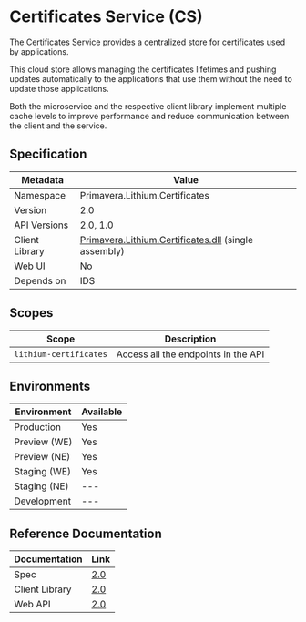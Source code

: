 # Certificates Service (CS)

The Certificates Service provides a centralized store for certificates used by applications.

This cloud store allows managing the certificates lifetimes and pushing updates automatically to the applications that use them without the need to update those applications.

Both the microservice and the respective client library implement multiple cache levels to improve performance and reduce communication between the client and the service.

## Specification

<!-- markdown-link-check-disable -->
| Metadata | Value |
| - | - |
| Namespace | Primavera.Lithium.Certificates |
| Version | 2.0 |
| API Versions | 2.0, 1.0 |
| Client Library | [Primavera.Lithium.Certificates.dll](http://nuget.primaverabss.com:82/feeds/public-lithium-general/Primavera.Lithium.Certificates) (single assembly) |
| Web UI | No |
| Depends on | IDS |
<!-- markdown-link-check-enable -->

## Scopes

| Scope | Description |
| - | - |
| `lithium-certificates` | Access all the endpoints in the API |

## Environments

| Environment | Available |
| - | - |
| Production | Yes |
| Preview (WE) | Yes |
| Preview (NE) | Yes |
| Staging (WE) | Yes |
| Staging (NE) | --- |
| Development | --- |

## Reference Documentation

| Documentation | Link |
| - | - |
| Spec | [2.0](./specs/cs-spec-2.0.md) |
| Client Library | [2.0](https://lithium-certificates.primaverabss.com/.doc/clientlib) |
| Web API | [2.0](https://lithium-certificates.primaverabss.com/.doc/webapi) |

